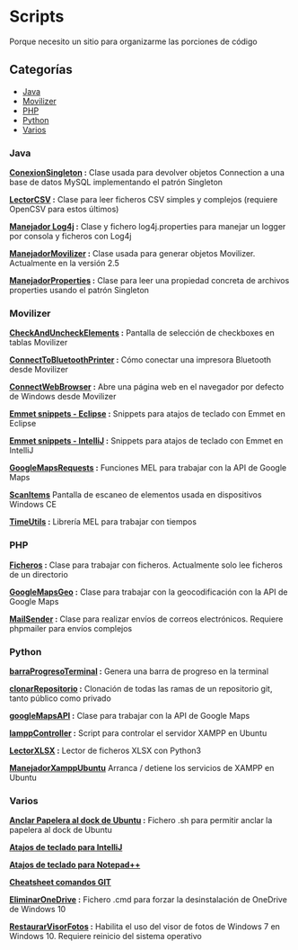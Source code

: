 # Scripts
Porque necesito un sitio para organizarme las porciones de código

## Categorías
- [Java](#java)
- [Movilizer](#movilizer)
- [PHP](#php)
- [Python](#python)
- [Varios](#varios)

### Java
__[ConexionSingleton](/scripts/java/ConexionSingleton.java) :__ Clase usada para devolver objetos Connection a una base de datos MySQL implementando el patrón Singleton

__[LectorCSV](/scripts/java/LectorCSV.java) :__ Clase para leer ficheros CSV simples y complejos (requiere OpenCSV para estos últimos)

__[Manejador Log4j](/scripts/java/ManejadorLog4j) :__ Clase y fichero log4j.properties para manejar un logger por consola y ficheros con Log4j

__[ManejadorMovilizer](/scripts/java/ManejadorMovilizer.java) :__ Clase usada para generar objetos Movilizer. Actualmente en la versión 2.5

__[ManejadorProperties](/scripts/java/ManejadorProperties.java) :__ Clase para leer una propiedad concreta de archivos properties usando el patrón Singleton

### Movilizer
__[CheckAndUncheckElements](/scripts/movilizer/CheckAndUncheckElements.mxml) :__ Pantalla de selección de checkboxes en tablas Movilizer

__[ConnectToBluetoothPrinter](/scripts/movilizer/ConnectToBluetoothPrinter.mxml) :__ Cómo conectar una impresora Bluetooth desde Movilizer

__[ConnectWebBrowser](/scripts/movilizer/ConnectWebBrowser.mxml) :__ Abre una página web en el navegador por defecto de Windows desde Movilizer

__[Emmet snippets - Eclipse](/scripts/movilizer/movilizerEmmetSnippets.xml) :__ Snippets para atajos de teclado con Emmet en Eclipse

__[Emmet snippets - IntelliJ](/scripts/movilizer/movilizerEmmetSnippetsIntelliJ.xml) :__ Snippets para atajos de teclado con Emmet en IntelliJ

__[GoogleMapsRequests](/scripts/movilizer/GoogleMapsRequests.mxml) :__ Funciones MEL para trabajar con la API de Google Maps

__[ScanItems](/scripts/movilizer/ScanItems.mxml)__ Pantalla de escaneo de elementos usada en dispositivos Windows CE

__[TimeUtils](/scripts/movilizer/TimeUtils.mxml) :__ Librería MEL para trabajar con tiempos

### PHP
__[Ficheros](/scripts/php/Ficheros.php) :__ Clase para trabajar con ficheros. Actualmente solo lee ficheros de un directorio

__[GoogleMapsGeo](/scripts/php/GoogleMapsGeo.php) :__ Clase para trabajar con la geocodificación con la API de Google Maps

__[MailSender](/scripts/php/MailSender.php) :__ Clase para realizar envíos de correos electrónicos. Requiere phpmailer para envíos complejos

### Python
__[barraProgresoTerminal](/scripts/python/barraProgresoTerminal.py) :__ Genera una barra de progreso en la terminal

__[clonarRepositorio](/scripts/python/clonarRepositorio.py) :__ Clonación de todas las ramas de un repositorio git, tanto público como privado

__[googleMapsAPI](/scripts/python/googleMapsAPI.py) :__ Clase para trabajar con la API de Google Maps

__[lamppController](/scripts/python/lamppController.py) :__ Script para controlar el servidor XAMPP en Ubuntu

__[LectorXLSX](/scripts/python/LectorXLSX.py) :__ Lector de ficheros XLSX con Python3

__[ManejadorXamppUbuntu](/scripts/python/manejadorXamppUbuntu.py)__ Arranca / detiene los servicios de XAMPP en Ubuntu

### Varios
__[Anclar Papelera al dock de Ubuntu](/scripts/varios/PapeleraDockUbuntu.sh) :__ Fichero .sh para permitir anclar la papelera al dock de Ubuntu

__[Atajos de teclado para IntelliJ](/scripts/varios/intellij-shortcuts.md)__

__[Atajos de teclado para Notepad++](/scripts/varios/atajosNotepad++.md)__

__[Cheatsheet comandos GIT](/scripts/varios/cheatsheetGit.md)__

__[EliminarOneDrive](/scripts/varios/eliminarOneDrive.cmd) :__ Fichero .cmd para forzar la desinstalación de OneDrive de Windows 10

__[RestaurarVisorFotos](/scripts/varios/restaurarVisorFotos.reg) :__ Habilita el uso del visor de fotos de Windows 7 en Windows 10. Requiere reinicio del sistema operativo
